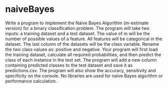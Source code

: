 # naiveBayes
Write a program to implement the Naïve Bayes Algorithm (m-estimate version) for a binary classification problem. The program will take two inputs: a training dataset and a test dataset. The value of m will be the number of possible values of a feature. All features will be categorical in the dataset. The last column of the datasets will be the class variable. Rename the two class values as: positive and negative. Your program will first load the training dataset, calculate all required probabilities, and then predict the class of each instance in the test set. The program will add a new column containing predicted classes to the test dataset and save it as predictions.csv. The program will also show the accuracy, sensitivity and specificity on the console. No libraries are used for naïve Bayes algorithm or performance calculation.
